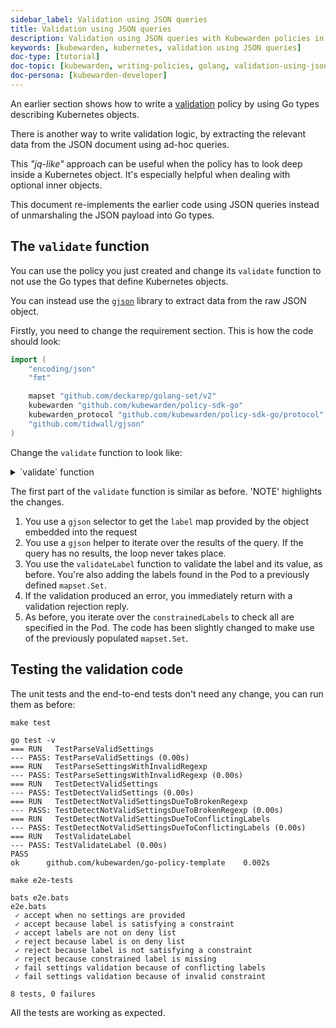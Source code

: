 ```yaml
---
sidebar_label: Validation using JSON queries
title: Validation using JSON queries
description: Validation using JSON queries with Kubewarden policies in Go.
keywords: [kubewarden, kubernetes, validation using JSON queries]
doc-type: [tutorial]
doc-topic: [kubewarden, writing-policies, golang, validation-using-json]
doc-persona: [kubewarden-developer]
---
```


An earlier section shows how to write a
[validation](validation)
policy by using Go types describing Kubernetes objects.

There is another way to write validation logic,
by extracting the relevant data from the JSON document using ad-hoc queries.

This _"jq-like"_ approach can be useful when the policy has to look deep inside a Kubernetes object.
It's especially helpful when dealing with optional inner objects.

This document re-implements the earlier code using JSON queries instead of unmarshaling the JSON payload into Go types.

## The `validate` function

You can use the policy you just created and change its `validate` function
to not use the Go types that define Kubernetes objects.

You can instead use the [`gjson`](https://github.com/tidwall/gjson) library to extract data from the raw JSON object.

Firstly, you need to change the requirement section.
This is how the code should look:

```go
import (
    "encoding/json"
    "fmt"

    mapset "github.com/deckarep/golang-set/v2"
    kubewarden "github.com/kubewarden/policy-sdk-go"
    kubewarden_protocol "github.com/kubewarden/policy-sdk-go/protocol"
    "github.com/tidwall/gjson"
)
```

Change the `validate` function to look like:

<details>
<summary>`validate` function</summary>

```go
func validate(payload []byte) ([]byte, error) {
    // Create a ValidationRequest instance from the incoming payload
    validationRequest := kubewarden_protocol.ValidationRequest{}
    err := json.Unmarshal(payload, &validationRequest)
    if err != nil {
        return kubewarden.RejectRequest(
            kubewarden.Message(err.Error()),
            kubewarden.Code(400))
    }

    // Create a Settings instance from the ValidationRequest object
    settings, err := NewSettingsFromValidationReq(&validationRequest)
    if err != nil {
        return kubewarden.RejectRequest(
            kubewarden.Message(err.Error()),
            kubewarden.Code(400))
    }

    // Access the **raw** JSON that describes the object
    podJSON := validationRequest.Request.Object

    // highlight-next-line
    // NOTE 1
    data := gjson.GetBytes(
        podJSON,
        "metadata.labels")

    var validationErr error
    labels := mapset.NewThreadUnsafeSet[string]()
    data.ForEach(func(key, value gjson.Result) bool {
        // highlight-next-line
        // NOTE 2
        label := key.String()
        labels.Add(label)

        // highlight-next-line
        // NOTE 3
        validationErr = validateLabel(label, value.String(), &settings)

        // keep iterating if there are no errors
        return validationErr == nil
    })

    // highlight-next-line
    // NOTE 4
    if validationErr != nil {
        return kubewarden.RejectRequest(
            kubewarden.Message(validationErr.Error()),
            kubewarden.NoCode)
    }

    // highlight-next-line
    // NOTE 5
    for requiredLabel := range settings.ConstrainedLabels {
        if !labels.Contains(requiredLabel) {
            return kubewarden.RejectRequest(
                kubewarden.Message(fmt.Sprintf("Constrained label %s not found inside of Pod", requiredLabel)),
                kubewarden.NoCode)
        }
    }

    return kubewarden.AcceptRequest()
}
```

</details>

The first part of the `validate` function is similar as before.
'NOTE' highlights the changes.

1. You use a `gjson` selector to get the `label` map provided by the object embedded into the request
1. You use a `gjson` helper to iterate over the results of the query.
If the query has no results, the loop never takes place.
1. You use the `validateLabel` function to validate the label and its value, as before.
You're also adding the labels found in the Pod to a previously defined `mapset.Set`.
1. If the validation produced an error, you immediately return with a validation rejection reply.
1. As before, you iterate over the `constrainedLabels` to check all are specified in the Pod.
The code has been slightly changed to make use of the previously populated `mapset.Set`.

## Testing the validation code

The unit tests and the end-to-end tests don't need any change, you can run them as before:

```console
make test
```

```console
go test -v
=== RUN   TestParseValidSettings
--- PASS: TestParseValidSettings (0.00s)
=== RUN   TestParseSettingsWithInvalidRegexp
--- PASS: TestParseSettingsWithInvalidRegexp (0.00s)
=== RUN   TestDetectValidSettings
--- PASS: TestDetectValidSettings (0.00s)
=== RUN   TestDetectNotValidSettingsDueToBrokenRegexp
--- PASS: TestDetectNotValidSettingsDueToBrokenRegexp (0.00s)
=== RUN   TestDetectNotValidSettingsDueToConflictingLabels
--- PASS: TestDetectNotValidSettingsDueToConflictingLabels (0.00s)
=== RUN   TestValidateLabel
--- PASS: TestValidateLabel (0.00s)
PASS
ok      github.com/kubewarden/go-policy-template    0.002s
```

```console
make e2e-tests
```

```console
bats e2e.bats
e2e.bats
 ✓ accept when no settings are provided
 ✓ accept because label is satisfying a constraint
 ✓ accept labels are not on deny list
 ✓ reject because label is on deny list
 ✓ reject because label is not satisfying a constraint
 ✓ reject because constrained label is missing
 ✓ fail settings validation because of conflicting labels
 ✓ fail settings validation because of invalid constraint

8 tests, 0 failures
```

All the tests are working as expected.
